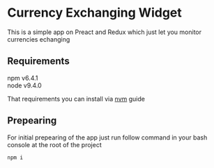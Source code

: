 # Currency Exchanging Widget

This is a simple app on Preact and Redux which just let you monitor currencies echanging

## Requirements

npm v6.4.1  
node v9.4.0

That requirements you can install via [nvm](https://github.com/creationix/nvm) guide

## Prepearing

For initial prepearing of the app just run follow command in your bash console at the root of the project

```bash
npm i
```
